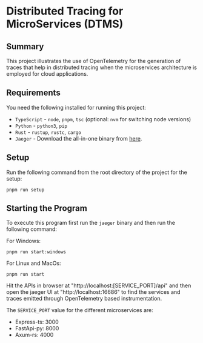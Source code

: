 # Distributed Tracing for MicroServices (DTMS)

## Summary
This project illustrates the use of OpenTelemetry for the generation of traces that help in distributed tracing when the microservices architecture is employed for cloud applications.

## Requirements
You need the following installed for running this project:
* `TypeScript` - `node`, `pnpm`, `tsc` (optional: `nvm` for switching node versions)
* `Python` - `python3`, `pip`
* `Rust` - `rustup`, `rustc`, `cargo`
* `Jaeger` - Download the all-in-one binary from [here](https://www.jaegertracing.io/download/#binaries).

## Setup
Run the following command from the root directory of the project for the setup:
```
pnpm run setup
```

## Starting the Program
To execute this program first run the `jaeger` binary and then run the following command:

For Windows:
```
pnpm run start:windows
```
For Linux and MacOs:
```
pnpm run start
```

Hit the APIs in browser at "http://localhost:\[SERVICE_PORT\]/api" and then open the jaeger UI at "http://localhost:16686" to find the services and traces emitted through OpenTelemetry based instrumentation.

The `SERVICE_PORT` value for the different microservices are:
* Express-ts: 3000
* FastApi-py: 8000
* Axum-rs: 4000
